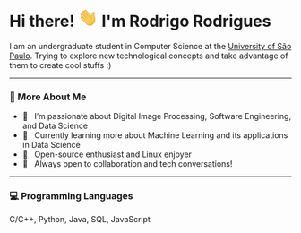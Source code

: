# Hi there! <img src="icons/Hi.gif" width="35" /> I'm Rodrigo Rodrigues

I am an undergraduate student in Computer Science at the [University of São Paulo](https://www5.usp.br/). Trying to explore new technological concepts and take advantage of them to create cool stuffs :)

---
### 🧐 More About Me

- 🚀 &nbsp; I’m passionate about Digital Image Processing, Software Engineering, and Data Science  
- 🧠 &nbsp; Currently learning more about Machine Learning and its applications in Data Science
- 🐧 &nbsp; Open-source enthusiast and Linux enjoyer  
- 💬 &nbsp; Always open to collaboration and tech conversations!

---
### 💻 Programming Languages

C/C++, Python, Java, SQL, JavaScript


